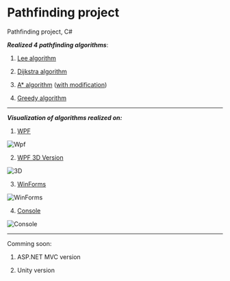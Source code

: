 # Pathfinding project
 Pathfinding project, C#
 
 **_Realized 4 pathfinding algorithms_**:
 
 1. [Lee algorithm](https://github.com/IliaGodlevsky/PathFinding/blob/master/PathFind/Algorithm/PathFindingAlgorithms/LeeAlgorithm.cs)
 
 2. [Dijkstra algorithm](https://github.com/IliaGodlevsky/PathFinding/blob/master/PathFind/Algorithm/PathFindingAlgorithms/DijkstraAlgorithm.cs)
 
 3. [A* algorithm](https://github.com/IliaGodlevsky/PathFinding/blob/master/PathFind/Algorithm/PathFindingAlgorithms/AStarAlgorithm.cs) ([with modification](https://github.com/IliaGodlevsky/PathFinding/blob/master/PathFind/GraphLibrary/PathFindingAlgorithm/AStartModified.cs))
  
 4. [Greedy algorithm](https://github.com/IliaGodlevsky/PathFinding/blob/master/PathFind/Algorithm/PathFindingAlgorithms/AStartModified.cs)
 
 ***
 
 **_Visualization of algorithms realized on:_**
  
 1. [WPF](https://github.com/IliaGodlevsky/PathFinding/tree/master/PathFind/WpfVersion)
 
 ![Wpf](https://github.com/IliaGodlevsky/PathFinding/blob/master/PathFind/img/Wpf.jpg)

 2. [WPF 3D Version](https://github.com/IliaGodlevsky/PathFinding/tree/master/PathFind/Wpf3dVersion)
 
 ![3D](https://github.com/IliaGodlevsky/PathFinding/blob/master/PathFind/img/Wpf3D.jpg)
 
 3. [WinForms](https://github.com/IliaGodlevsky/PathFinding/tree/master/PathFind/WinFormsVersion)
 
 ![WinForms](https://github.com/IliaGodlevsky/PathFinding/blob/master/PathFind/img/WinFormsVersion.jpg)
 
 4. [Console](https://github.com/IliaGodlevsky/PathFinding/tree/master/PathFind/ConsoleVersion)
 
 ![Console](https://github.com/IliaGodlevsky/PathFinding/blob/master/PathFind/img/ConsoleVersion.jpg)

 
 ***
 
 Comming soon: 
 
 1. ASP.NET MVC version
 
 2. Unity version
